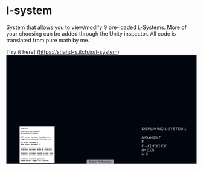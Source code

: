 # l-system
System that allows you to view/modify 9 pre-loaded L-Systems. More of your choosing can be added through the Unity inspector. All code is translated from pure math by me. 

[Try it here] (https://shahd-s.itch.io/l-system)
![](lsys.gif)
